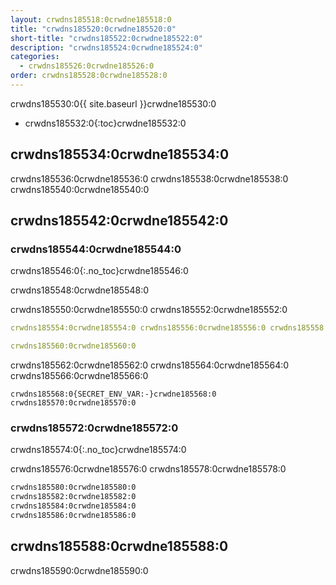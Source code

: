 ```yaml
---
layout: crwdns185518:0crwdne185518:0
title: "crwdns185520:0crwdne185520:0"
short-title: "crwdns185522:0crwdne185522:0"
description: "crwdns185524:0crwdne185524:0"
categories:
  - crwdns185526:0crwdne185526:0
order: crwdns185528:0crwdne185528:0
---
```


crwdns185530:0{{ site.baseurl }}crwdne185530:0

+ crwdns185532:0{:toc}crwdne185532:0

## crwdns185534:0crwdne185534:0

crwdns185536:0crwdne185536:0 crwdns185538:0crwdne185538:0 crwdns185540:0crwdne185540:0

## crwdns185542:0crwdne185542:0

### crwdns185544:0crwdne185544:0

crwdns185546:0{:.no_toc}crwdne185546:0

crwdns185548:0crwdne185548:0

crwdns185550:0crwdne185550:0 crwdns185552:0crwdne185552:0

```yaml
crwdns185554:0crwdne185554:0 crwdns185556:0crwdne185556:0 crwdns185558:0crwdne185558:0

crwdns185560:0crwdne185560:0
```

crwdns185562:0crwdne185562:0 crwdns185564:0crwdne185564:0 crwdns185566:0crwdne185566:0

    crwdns185568:0{SECRET_ENV_VAR:-}crwdne185568:0
    crwdns185570:0crwdne185570:0
    

### crwdns185572:0crwdne185572:0

crwdns185574:0{:.no_toc}crwdne185574:0

crwdns185576:0crwdne185576:0 crwdns185578:0crwdne185578:0

```bash
crwdns185580:0crwdne185580:0
crwdns185582:0crwdne185582:0
crwdns185584:0crwdne185584:0
crwdns185586:0crwdne185586:0
```

## crwdns185588:0crwdne185588:0

crwdns185590:0crwdne185590:0